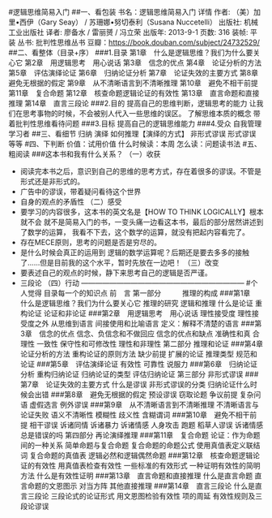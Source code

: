 #逻辑思维简易入门
##一、看包装
    书名：逻辑思维简易入门
    详情
    作者: （美）加里•西伊（Gary Seay） / 苏珊娜•努切泰利（Susana Nuccetelli）
    出版社: 机械工业出版社
    译者: 廖备水 / 雷丽赟 / 冯立荣
    出版年: 2013-9-1
    页数: 316
    装帧: 平装
    丛书: 批判性思维丛书
    豆瓣：https://book.douban.com/subject/24732529/
##二、看整体（目录+序）
###1.目录
    第1章　什么是逻辑思维？我们为什么要关心它
    第2章　用逻辑思考　用心说话
    第3章　信念的优点
    第4章　论证分析的方法
    第5章　评估演绎论证
    第6章　归纳论证分析
    第7章　论证失效的主要方式
    第8章　避免无根据的假定
    第9章　从不清晰语言到不清晰推理
    第10章　避免不相干前提
    第11章　复合命题
    第12章　核查命题逻辑论证的有效性
    第13章　直言命题和直接推理
    第14章　直言三段论
###2.目的
提高自己的思维判断，逻辑思考的能力
让我们在思考事物的时候，不会被别人代入一些思维的误区。
了解思维本质的概念
带着批判性思维看待问题
###3.目标
提高自己的逻辑思维能力
###4.受众
自我管理
学习者
##三、看细节
归纳
演绎
如何推理【演绎的方式】
非形式谬误
形式谬误
等等
#四、下判断
价值：试用价值
什么时候读：本周
怎么读：问题读书法
#五、粗阅读
###这本书和我有什么关系？
（一）收获
- 阅读完本书之后，意识到自己的思维的思考方式，存在着很多的谬误。不管是形式还是非形式的。
- 广告中的谬误，带着疑问看待这个世界
- 自身的观点的矛盾性
（二）感受
- 要学习的内容很多，这本书的英文名是【HOW TO THINK LOGICALLY】根本就不会 就不是简易入门的书，一变头痛一边看这本书，最后的部分居然讲述到了数学的运算， 我看不下去，这个数学的运算，就没有把起内容看完了。
- 存在MECE原则，思考的问题是否是穷尽的。
- 是什么时候会真正的运用到 逻辑的数学运算呢？后期还是要去多多的接触了……但是目前我的这个水平，暂时先放在一边吧！
（三）改变
- 要表述自己的观点的时候，静下来思考自己的逻辑是否严谨。
- 三段论
（四）行动
———————————————————————
#个人觉得 目录每一个的知识点
前　言
第一部分　　　推理的构成
###第1章　什么是逻辑思维？我们为什么要关心它
推理的研究
逻辑和推理
什么是论证
重构论证
论证和非论证
###第2章　用逻辑思考　用心说话
理性接受度
理性接受度之外
从思维到语言
间接使用和比喻语言
定义：解释不清楚的语言
###第3章　信念的优点
信念、负信念和不做回应
信念的优点和缺点
准确性和真
合理性
一致性
保守性和可修改性
理性和非理性
第二部分 推理和论证
###第4章　论证分析的方法
重构论证的原则方法
缺少前提
扩展的论证
推理类型
规范和论证
###第5章　评估演绎论证
有效性
可靠性
说服力
###第6章　归纳论证分析
重构归纳论证
归纳论证的类型
评估归纳论证
第三部分 非形式谬误
###第7章　论证失效的主要方式
什么是谬误
非形式谬误的分类
归纳论证什么时候会出错
###第8章　避免无根据的假定
预设谬误
窃取论题
争议前提
复杂问语
虚假选言
例外谬误
###第9章　从不清晰语言到不清晰推理
不清晰语言与论证失败
语义不清晰性
模糊性
歧义性
含糊谓词
###第10章　避免不相干前提
相干谬误
诉诸同情
诉诸暴力
诉诸情感
人身攻击
跑题
稻草人谬误
诉诸情感总是错误的吗
第四部分 再论演绎推理
###第11章　复合命题
论证：作为命题间的一种关系
简单命题与复合命题
复合命题的命题公式
使用真值表定义联结词
复合命题的真值表
逻辑必然和逻辑偶然命题
###第12章　核查命题逻辑论证的有效性
用真值表检查有效性
一些标准的有效形式
一种证明有效性的简明方法
什么是有效性证明
###第13章　直言命题和直接推理
什么是直言命题
直言命题的文恩图示
对当方阵
其他直接推理
###第14章　直言三段论
什么是直言三段论
三段论式的论证形式
用文恩图检验有效性
项的周延
有效性规则及三段论谬误
